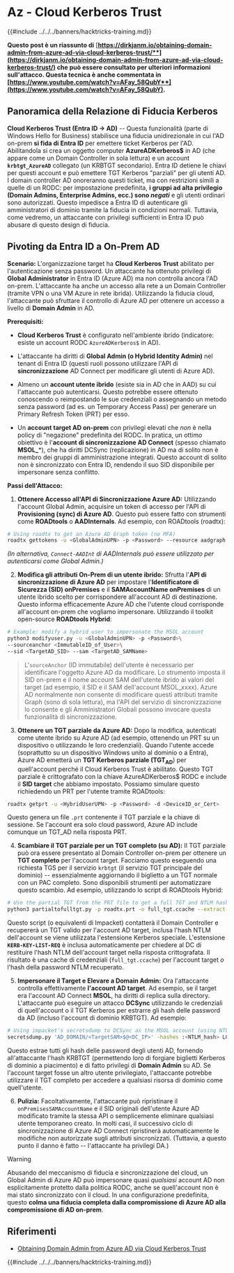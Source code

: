 # Az - Cloud Kerberos Trust

{{#include ../../../banners/hacktricks-training.md}}

**Questo post è un riassunto di** [**https://dirkjanm.io/obtaining-domain-admin-from-azure-ad-via-cloud-kerberos-trust/**](https://dirkjanm.io/obtaining-domain-admin-from-azure-ad-via-cloud-kerberos-trust/) **che può essere consultato per ulteriori informazioni sull'attacco. Questa tecnica è anche commentata in** [**https://www.youtube.com/watch?v=AFay_58QubY**](https://www.youtube.com/watch?v=AFay_58QubY)**.**

## Panoramica della Relazione di Fiducia Kerberos

**Cloud Kerberos Trust (Entra ID -> AD)** -- Questa funzionalità (parte di Windows Hello for Business) stabilisce una fiducia unidirezionale in cui l'AD on-prem **si fida di Entra ID** per emettere ticket Kerberos per l'AD. Abilitandola si crea un oggetto computer **AzureADKerberos$** in AD (che appare come un Domain Controller in sola lettura) e un account **`krbtgt_AzureAD`** collegato (un KRBTGT secondario). Entra ID detiene le chiavi per questi account e può emettere TGT Kerberos "parziali" per gli utenti AD. I domain controller AD onoreranno questi ticket, ma con restrizioni simili a quelle di un RODC: per impostazione predefinita, **i gruppi ad alta privilegio (Domain Admins, Enterprise Admins, ecc.) sono *negati*** e gli utenti ordinari sono autorizzati. Questo impedisce a Entra ID di autenticare gli amministratori di dominio tramite la fiducia in condizioni normali. Tuttavia, come vedremo, un attaccante con privilegi sufficienti in Entra ID può abusare di questo design di fiducia.

## Pivoting da Entra ID a On-Prem AD

**Scenario:** L'organizzazione target ha **Cloud Kerberos Trust** abilitato per l'autenticazione senza password. Un attaccante ha ottenuto privilegi di **Global Administrator** in Entra ID (Azure AD) ma non controlla ancora l'AD on-prem. L'attaccante ha anche un accesso alla rete a un Domain Controller (tramite VPN o una VM Azure in rete ibrida). Utilizzando la fiducia cloud, l'attaccante può sfruttare il controllo di Azure AD per ottenere un accesso a livello di **Domain Admin** in AD.

**Prerequisiti:**

-   **Cloud Kerberos Trust** è configurato nell'ambiente ibrido (indicatore: esiste un account RODC `AzureADKerberos$` in AD).

-   L'attaccante ha diritti di **Global Admin (o Hybrid Identity Admin)** nel tenant di Entra ID (questi ruoli possono utilizzare l'API di **sincronizzazione** AD Connect per modificare gli utenti di Azure AD).

-   Almeno un **account utente ibrido** (esiste sia in AD che in AAD) su cui l'attaccante può autenticarsi. Questo potrebbe essere ottenuto conoscendo o reimpostando le sue credenziali o assegnando un metodo senza password (ad es. un Temporary Access Pass) per generare un Primary Refresh Token (PRT) per esso.

-   Un **account target AD on-prem** con privilegi elevati che *non* è nella policy di "negazione" predefinita del RODC. In pratica, un ottimo obiettivo è l'**account di sincronizzazione AD Connect** (spesso chiamato **MSOL_***), che ha diritti DCSync (replicazione) in AD ma di solito non è membro dei gruppi di amministrazione integrati. Questo account di solito non è sincronizzato con Entra ID, rendendo il suo SID disponibile per impersonare senza conflitto.

**Passi dell'Attacco:**

1.  **Ottenere Accesso all'API di Sincronizzazione Azure AD:** Utilizzando l'account Global Admin, acquisire un token di accesso per l'API di **Provisioning (sync) di Azure AD**. Questo può essere fatto con strumenti come **ROADtools** o **AADInternals**. Ad esempio, con ROADtools (roadtx):
```bash
# Using roadtx to get an Azure AD Graph token (no MFA)
roadtx gettokens -u <GlobalAdminUPN> -p <Password> --resource aadgraph
```
*(In alternativa, `Connect-AADInt` di AADInternals può essere utilizzato per autenticarsi come Global Admin.)*

2.  **Modifica gli attributi On-Prem di un utente ibrido:** Sfrutta l'**API di sincronizzazione di Azure AD** per impostare l'**Identificatore di Sicurezza (SID) onPremises** e il **SAMAccountName onPremises** di un utente ibrido scelto per corrispondere all'account AD di destinazione. Questo informa efficacemente Azure AD che l'utente cloud corrisponde all'account on-prem che vogliamo impersonare. Utilizzando il toolkit open-source **ROADtools Hybrid**:
```bash
# Example: modify a hybrid user to impersonate the MSOL account
python3 modifyuser.py -u <GlobalAdminUPN> -p <Password>\
--sourceanchor <ImmutableID_of_User>\
--sid <TargetAD_SID> --sam <TargetAD_SAMName>
```
> L'`sourceAnchor` (ID immutabile) dell'utente è necessario per identificare l'oggetto Azure AD da modificare. Lo strumento imposta il SID on-prem e il nome account SAM dell'utente ibrido ai valori del target (ad esempio, il SID e il SAM dell'account MSOL_xxxx). Azure AD normalmente non consente di modificare questi attributi tramite Graph (sono di sola lettura), ma l'API del servizio di sincronizzazione lo consente e gli Amministratori Globali possono invocare questa funzionalità di sincronizzazione.

3.  **Ottenere un TGT parziale da Azure AD:** Dopo la modifica, autenticati come utente ibrido su Azure AD (ad esempio, ottenendo un PRT su un dispositivo o utilizzando le loro credenziali). Quando l'utente accede (soprattutto su un dispositivo Windows unito al dominio o a Entra), Azure AD emetterà un **TGT Kerberos parziale (TGT**<sub>**AD**</sub>) per quell'account perché il Cloud Kerberos Trust è abilitato. Questo TGT parziale è crittografato con la chiave AzureADKerberos$ RODC e include il **SID target** che abbiamo impostato. Possiamo simulare questo richiedendo un PRT per l'utente tramite ROADtools:
```bash
roadtx getprt -u <HybridUserUPN> -p <Password> -d <DeviceID_or_Cert>
```
Questo genera un file `.prt` contenente il TGT parziale e la chiave di sessione. Se l'account era solo cloud password, Azure AD include comunque un TGT_AD nella risposta PRT.

4.  **Scambiare il TGT parziale per un TGT completo (su AD):** Il TGT parziale può ora essere presentato al Domain Controller on-prem per ottenere un **TGT completo** per l'account target. Facciamo questo eseguendo una richiesta TGS per il servizio `krbtgt` (il servizio TGT principale del dominio) -- essenzialmente aggiornando il biglietto a un TGT normale con un PAC completo. Sono disponibili strumenti per automatizzare questo scambio. Ad esempio, utilizzando lo script di ROADtools Hybrid:
```bash
# Use the partial TGT from the PRT file to get a full TGT and NTLM hash
python3 partialtofulltgt.py -p roadtx.prt -o full_tgt.ccache --extract-hash
```
Questo script (o equivalenti di Impacket) contatterà il Domain Controller e recupererà un TGT valido per l'account AD target, inclusa l'hash NTLM dell'account se viene utilizzata l'estensione Kerberos speciale. L'estensione **`KERB-KEY-LIST-REQ`** è inclusa automaticamente per chiedere al DC di restituire l'hash NTLM dell'account target nella risposta crittografata. Il risultato è una cache di credenziali (`full_tgt.ccache`) per l'account target *o* l'hash della password NTLM recuperato.

5.  **Impersonare il Target e Elevare a Domain Admin:** Ora l'attaccante controlla effettivamente **l'account AD target**. Ad esempio, se il target era l'account AD Connect **MSOL**, ha diritti di replica sulla directory. L'attaccante può eseguire un attacco **DCSync** utilizzando le credenziali di quell'account o il TGT Kerberos per estrarre gli hash delle password da AD (incluso l'account di dominio KRBTGT). Ad esempio:
```bash
# Using impacket's secretsdump to DCSync as the MSOL account (using NTLM hash)
secretsdump.py 'AD_DOMAIN/<TargetSAM>$@<DC_IP>' -hashes :<NTLM_hash> LOCAL
```
Questo estrae tutti gli hash delle password degli utenti AD, fornendo all'attaccante l'hash KRBTGT (permettendo loro di forgiare biglietti Kerberos di dominio a piacimento) e di fatto privilegi di **Domain Admin** su AD. Se l'account target fosse un altro utente privilegiato, l'attaccante potrebbe utilizzare il TGT completo per accedere a qualsiasi risorsa di dominio come quell'utente.

6.  **Pulizia:** Facoltativamente, l'attaccante può ripristinare il `onPremisesSAMAccountName` e il SID originali dell'utente Azure AD modificato tramite la stessa API o semplicemente eliminare qualsiasi utente temporaneo creato. In molti casi, il successivo ciclo di sincronizzazione di Azure AD Connect ripristinerà automaticamente le modifiche non autorizzate sugli attributi sincronizzati. (Tuttavia, a questo punto il danno è fatto -- l'attaccante ha privilegi DA.)

> [!WARNING]
> Abusando del meccanismo di fiducia e sincronizzazione del cloud, un Global Admin di Azure AD può impersonare quasi *qualsiasi* account AD non esplicitamente protetto dalla politica RODC, anche se quell'account non è mai stato sincronizzato con il cloud. In una configurazione predefinita, questo **colma una fiducia completa dalla compromissione di Azure AD alla compromissione di AD on-prem**.


## Riferimenti

- [Obtaining Domain Admin from Azure AD via Cloud Kerberos Trust](https://dirkjanm.io/obtaining-domain-admin-from-azure-ad-via-cloud-kerberos-trust/)



{{#include ../../../banners/hacktricks-training.md}}
